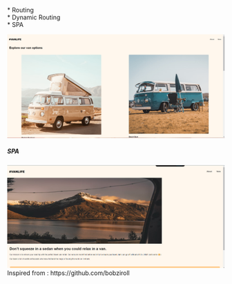 <span>* Routing </span> </br>
<span>* Dynamic Routing</span> </br>
<span>* SPA</span>

<img src="src/assests/images/preview-1.png">
<h5>SPA</h5>
<img src="src/assests/images/preview-2.png">
<span>Inspired from : https://github.com/bobziroll</span>